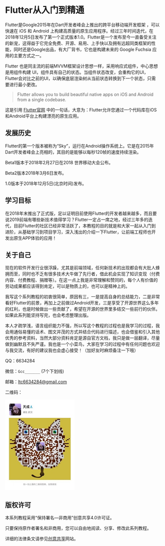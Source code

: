 # Flutter从入门到精通

Flutter是Google2015年在Dart开发者峰会上推出的跨平台移动端开发框架 ，可以快速在 iOS 和 Android 上构建高质量的原生应用程序。经过三年时间迭代，在2018年12月5日发布了第一个正式版本1.0。Flutter是一个发布至今一直备受关注的新宠，这得益于它完全免费、开源、易用、上手快以及拥有远超同类框架的性能，同时还是Google出品，有大厂背书，它也是构建未来的 Google Fuchsia 应用的主要方式之一。

Flutter 也是同主流的前端MVVM框架设计思想一样，采用响应式组件，中心思想是用组件构建 UI，组件具有自己的状态。当组件状态改变，会重构它的UI，Flutter会对比之前的UI，以确保底层渲染树从当前状态转换到下一个状态，只需要进行最小更改。

> Flutter allows you to build beautiful native apps on iOS and Android from a single codebase.

这是引用 [Flutter官网](https://flutter.dev/) 中的一句话，大意为：Flutter允许您通过一个代码库在iOS和Android平台上构建漂亮的原生应用。

## 发展历史

Flutter的第一个版本被称为“Sky”，运行在Android操作系统上。它是在2015年Dart开发者峰会上亮相的，其目的是能够以每秒120帧的速度持续渲染。

Beta1版本于2018年2月27日在2018 世界移动大会公布。

Beta2版本2018年3月6日发布。

1.0版本于2018年12月5日(北京时间)发布。

## 学习目标

在2018年末推出了正式版，足以证明目前使用Flutter的开发者越来越多，而且要说2019前端有哪些新技术值得学习？Flutter一定占一席之地，经过三年多的迭代，目前Flutter的社区已经非常活跃了，本教程的目的就是和大家一起从入门到进阶，从基础学习到项目学习，深入浅出的介绍一下Flutter，让前端工程师也开发出原生APP体验的应用！

## 关于自己

现在的软件开发行业很浮躁，尤其是前端领域，任何新技术的出现都会有大批人蜂拥而至，同时也不乏有很多技术大牛做了先行者，借此机会实现了知识变现（付费内容、付费教程、捐赠等）。在这一点上我是非常理解和赞同的，每个人有价值的劳动成果都应该得到肯定，可以是物质上的，也可以是精神上的。

我写这个系列教程的初衷很简单，原因有三，一是提高自身的总结能力，二是非常看好Flutter的前景，再加上之前做过Android开发，三是享受了开源世界这么多年的红利，也是时候做出一些贡献了，希望在开源的世界里多结交一些前行的伙伴。如果此系列能坚持写完，也会考虑整理出版。

本人才疏学浅，语言组织能力不强，所以写这个教程的过程也是我学习的过程，我会用通俗易懂的话术、图文并茂的方式并结合代码进行描述，也会借鉴和引入其他优秀的参考资料，当然大部分资料肯定是源自官方文档，我只是做一层翻译，尽量做到幽默且不失严谨。我也是一个小菜鸟，大家在学习的过程中有任何问题也欢迎与我交流，有好的建议我也会虚心接受！（加好友时麻烦备注一下哦）

QQ：6634284

微信：`Gcc_______`  (7个下划线)

邮箱：ltc6634284@gmail.com

二维码：

![wechat](assets/wechat.jpg)

## 版权许可

本系列教程采用“保持署名—非商用”创意共享4.0许可证。

只要保持原作者署名和非商用，您可以自由地阅读、分享、修改此系列教程。

详细的法律条文请参见[创意共享](http://creativecommons.org/licenses/by-nc/4.0/)网站。